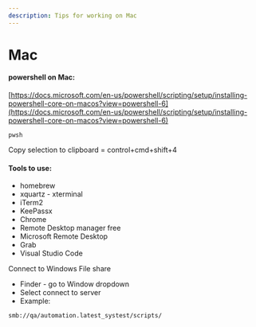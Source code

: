 ```yaml
---
description: Tips for working on Mac
---
```


# Mac

#### powershell on Mac:

[https://docs.microsoft.com/en-us/powershell/scripting/setup/installing-powershell-core-on-macos?view=powershell-6](https://docs.microsoft.com/en-us/powershell/scripting/setup/installing-powershell-core-on-macos?view=powershell-6)

```
pwsh
```

Copy selection to clipboard = control+cmd+shift+4

#### Tools to use:

* homebrew
* xquartz - xterminal
* iTerm2
* KeePassx
* Chrome
* Remote Desktop manager free
* Microsoft Remote Desktop
* Grab
* Visual Studio Code

Connect to Windows File share

* Finder - go to Window dropdown
* Select connect to server
* Example:

```
smb://qa/automation.latest_systest/scripts/
```
